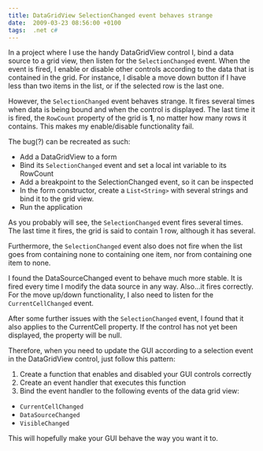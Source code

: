 ```yaml
---
title: DataGridView SelectionChanged event behaves strange
date:  2009-03-23 08:56:00 +0100
tags:  .net c#
---
```


In a project where I use the handy DataGridView control I, bind a data source to
a grid view, then listen for the `SelectionChanged` event. When the event is fired,
I enable or disable other controls according to the data that is contained in the
grid. For instance, I disable a move down button if I have less than two items in
the list, or if the selected row is the last one.

However, the `SelectionChanged` event behaves strange. It fires several times when
data is being bound and when the control is displayed. The last time it is fired,
the `RowCount` property of the grid is **1**, no matter how many rows it contains.
This makes my enable/disable functionality fail.

The bug(?) can be recreated as such:

* Add a DataGridView to a form
* Bind its `SelectionChanged` event and set a local int variable to its RowCount
* Add a breakpoint to the SelectionChanged event, so it can be inspected
* In the form constructor, create a `List<String>` with several strings and bind it to the grid view.
* Run the application

As you probably will see, the `SelectionChanged` event fires several times. The
last time it fires, the grid is said to contain 1 row, although it has several.

Furthermore, the `SelectionChanged` event also does not fire when the list goes
from containing none to containing one item, nor from containing one item to none.

I found the DataSourceChanged event to behave much more stable. It is fired every
time I modify the data source in any way. Also...it fires correctly. For the move
up/down functionality, I also need to listen for the `CurrentCellChanged` event.

After some further issues with the `SelectionChanged` event, I found that it also
applies to the CurrentCell property. If the control has not yet been displayed, the
property will be null.

Therefore, when you need to update the GUI according to a selection event in the
DataGridView control, just follow this pattern:

1. Create a function that enables and disabled your GUI controls correctly
2. Create an event handler that executes this function
3. Bind the event handler to the following events of the data grid view:

* `CurrentCellChanged`
* `DataSourceChanged`
* `VisibleChanged`

This will hopefully make your GUI behave the way you want it to.
